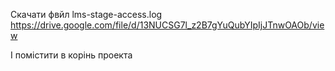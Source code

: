 Скачати фвйл lms-stage-access.log 
https://drive.google.com/file/d/13NUCSG7l_z2B7gYuQubYIpIjJTnwOAOb/view

І помістити в корінь проекта
